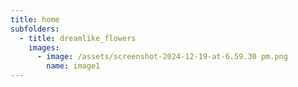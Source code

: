 ```yaml
---
title: home
subfolders:
  - title: dreamlike_flowers
    images:
      - image: /assets/screenshot-2024-12-19-at-6.59.30 pm.png
        name: image1
---
```

